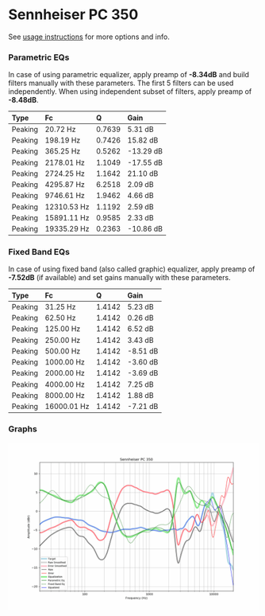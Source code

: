 # Sennheiser PC 350
See [usage instructions](https://github.com/jaakkopasanen/AutoEq#usage) for more options and info.

### Parametric EQs
In case of using parametric equalizer, apply preamp of **-8.34dB** and build filters manually
with these parameters. The first 5 filters can be used independently.
When using independent subset of filters, apply preamp of **-8.48dB**.

| Type    | Fc          |      Q | Gain      |
|:--------|:------------|:-------|:----------|
| Peaking | 20.72 Hz    | 0.7639 | 5.31 dB   |
| Peaking | 198.19 Hz   | 0.7426 | 15.82 dB  |
| Peaking | 365.25 Hz   | 0.5262 | -13.29 dB |
| Peaking | 2178.01 Hz  | 1.1049 | -17.55 dB |
| Peaking | 2724.25 Hz  | 1.1642 | 21.10 dB  |
| Peaking | 4295.87 Hz  | 6.2518 | 2.09 dB   |
| Peaking | 9746.61 Hz  | 1.9462 | 4.66 dB   |
| Peaking | 12310.53 Hz | 1.1192 | 2.59 dB   |
| Peaking | 15891.11 Hz | 0.9585 | 2.33 dB   |
| Peaking | 19335.29 Hz | 0.2363 | -10.86 dB |

### Fixed Band EQs
In case of using fixed band (also called graphic) equalizer, apply preamp of **-7.52dB**
(if available) and set gains manually with these parameters.

| Type    | Fc          |      Q | Gain     |
|:--------|:------------|:-------|:---------|
| Peaking | 31.25 Hz    | 1.4142 | 5.23 dB  |
| Peaking | 62.50 Hz    | 1.4142 | 0.26 dB  |
| Peaking | 125.00 Hz   | 1.4142 | 6.52 dB  |
| Peaking | 250.00 Hz   | 1.4142 | 3.43 dB  |
| Peaking | 500.00 Hz   | 1.4142 | -8.51 dB |
| Peaking | 1000.00 Hz  | 1.4142 | -3.60 dB |
| Peaking | 2000.00 Hz  | 1.4142 | -3.69 dB |
| Peaking | 4000.00 Hz  | 1.4142 | 7.25 dB  |
| Peaking | 8000.00 Hz  | 1.4142 | 1.88 dB  |
| Peaking | 16000.01 Hz | 1.4142 | -7.21 dB |

### Graphs
![](./Sennheiser%20PC%20350.png)